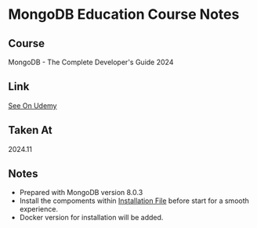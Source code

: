 # MongoDB Education Course Notes

## Course
MongoDB - The Complete Developer's Guide 2024
## Link
[See On Udemy ](https://www.udemy.com/course/mongodb-the-complete-developers-guide/)

## Taken At
2024.11

## Notes
- Prepared with MongoDB version 8.0.3
- Install the compoments within [Installation File](001-installation.md) before start for a smooth experience.
- Docker version for installation will be added. 